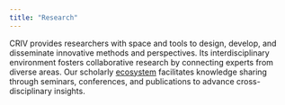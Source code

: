 ```yaml
---
title: "Research"
---
```

CRIV provides researchers with space and tools to design, develop, and disseminate innovative methods and perspectives. Its interdisciplinary environment fosters collaborative research by connecting experts from diverse areas. Our scholarly [ecosystem](/people) facilitates knowledge sharing through seminars, conferences, and publications to advance cross-disciplinary insights.